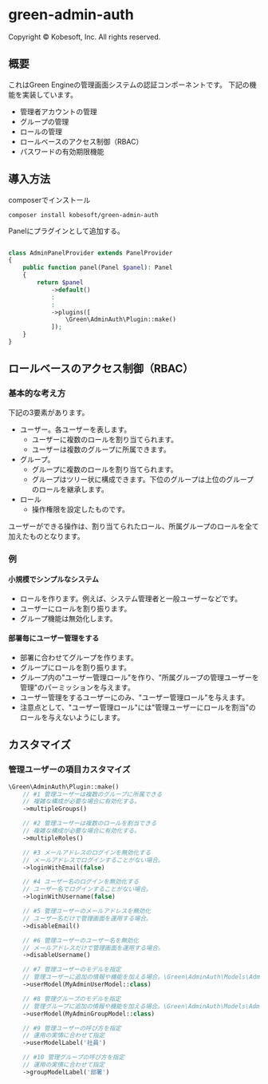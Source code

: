 # green-admin-auth

Copyright &copy; Kobesoft, Inc. All rights reserved.

## 概要

これはGreen Engineの管理画面システムの認証コンポーネントです。
下記の機能を実装しています。

- 管理者アカウントの管理
- グループの管理
- ロールの管理
- ロールベースのアクセス制御（RBAC）
- パスワードの有効期限機能

## 導入方法

composerでインストール

```shell
composer install kobesoft/green-admin-auth
```

Panelにプラグインとして追加する。

```php

class AdminPanelProvider extends PanelProvider
{
    public function panel(Panel $panel): Panel
    {
        return $panel
            ->default()
            :
            :
            ->plugins([
                \Green\AdminAuth\Plugin::make()
            ]);
    }
}
```

## ロールベースのアクセス制御（RBAC）

### 基本的な考え方

下記の3要素があります。

- ユーザー。各ユーザーを表します。 
  - ユーザーに複数のロールを割り当てられます。
  - ユーザーは複数のグループに所属できます。
- グループ。
  - グループに複数のロールを割り当てられます。
  - グループはツリー状に構成できます。下位のグループは上位のグループのロールを継承します。
- ロール
  - 操作権限を設定したものです。

ユーザーができる操作は、割り当てられたロール、所属グループのロールを全て加えたものとなります。

### 例

#### 小規模でシンプルなシステム

- ロールを作ります。例えば、システム管理者と一般ユーザーなどです。
- ユーザーにロールを割り振ります。
- グループ機能は無効化します。

#### 部署毎にユーザー管理をする

- 部署に合わせてグループを作ります。
- グループにロールを割り振ります。
- グループ内の"ユーザー管理ロール"を作り、"所属グループの管理ユーザーを管理"のパーミッションを与えます。
- ユーザー管理をするユーザーにのみ、"ユーザー管理ロール"を与えます。
- 注意点として、"ユーザー管理ロール"には"管理ユーザーにロールを割当"のロールを与えないようにします。

## カスタマイズ

### 管理ユーザーの項目カスタマイズ

```php
\Green\AdminAuth\Plugin::make()
    // #1 管理ユーザーは複数のグループに所属できる
    // 複雑な構成が必要な場合に有効化する。 
    ->multipleGroups()

    // #2 管理ユーザーは複数のロールを割当できる
    // 複雑な構成が必要な場合に有効化する。 
    ->multipleRoles()

    // #3 メールアドレスのログインを無効化する
    // メールアドレスでログインすることがない場合。
    ->loginWithEmail(false)

    // #4 ユーザー名のログインを無効化する
    // ユーザー名でログインすることがない場合。
    ->loginWithUsername(false)

    // #5 管理ユーザーのメールアドレスを無効化
    // ユーザー名だけで管理画面を運用する場合。
    ->disableEmail()

    // #6 管理ユーザーのユーザー名を無効化
    // メールアドレスだけで管理画面を運用する場合。
    ->disableUsername()

    // #7 管理ユーザーのモデルを指定
    // 管理ユーザーに追加の情報や機能を加える場合。\Green\AdminAuth\Models\AdminUserを継承すること。
    ->userModel(MyAdminUserModel::class)

    // #8 管理グループのモデルを指定
    // 管理グループに追加の情報や機能を加える場合。\Green\AdminAuth\Models\AdminGroupを継承すること。
    ->userModel(MyAdminGroupModel::class)

    // #9 管理ユーザーの呼び方を指定
    // 運用の実情に合わせて指定
    ->userModelLabel('社員')

    // #10 管理グループの呼び方を指定
    // 運用の実情に合わせて指定
    ->groupModelLabel('部署')
```


